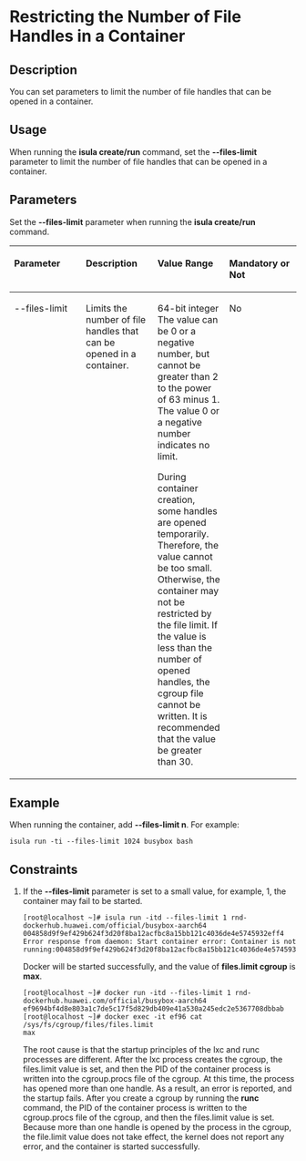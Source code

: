 # Restricting the Number of File Handles in a Container<a name="EN-US_TOPIC_0184808083"></a>

## Description<a name="en-us_topic_0183293572_section13350115135310"></a>

You can set parameters to limit the number of file handles that can be opened in a container.

## **Usage**<a name="en-us_topic_0183293572_section188811239165314"></a>

When running the  **isula create/run**  command, set the  **--files-limit**  parameter to limit the number of file handles that can be opened in a container.

## Parameters<a name="en-us_topic_0183293572_section204328722112"></a>

Set the  **--files-limit**  parameter when running the  **isula create/run**  command.

<a name="en-us_topic_0183293572_teea6792d7cdc4de6bbec22c6d34a8a56"></a>
<table><thead align="left"><tr id="en-us_topic_0183293572_r461aacfe00054dd09da79ded3d0d5677"><th class="cellrowborder" valign="top" width="25%" id="mcps1.1.5.1.1"><p id="en-us_topic_0183293572_a4713c2757b4742f1bcfc60cf8f92362b"><a name="en-us_topic_0183293572_a4713c2757b4742f1bcfc60cf8f92362b"></a><a name="en-us_topic_0183293572_a4713c2757b4742f1bcfc60cf8f92362b"></a><strong id="en-us_topic_0183293572_en-us_topic_0075721648_b576494217460"><a name="en-us_topic_0183293572_en-us_topic_0075721648_b576494217460"></a><a name="en-us_topic_0183293572_en-us_topic_0075721648_b576494217460"></a>Parameter</strong></p>
</th>
<th class="cellrowborder" valign="top" width="25%" id="mcps1.1.5.1.2"><p id="en-us_topic_0183293572_en-us_topic_0075721648_p349275174212"><a name="en-us_topic_0183293572_en-us_topic_0075721648_p349275174212"></a><a name="en-us_topic_0183293572_en-us_topic_0075721648_p349275174212"></a><strong id="en-us_topic_0183293572_ac040c826773e4b99805cc38e76ea34ab"><a name="en-us_topic_0183293572_ac040c826773e4b99805cc38e76ea34ab"></a><a name="en-us_topic_0183293572_ac040c826773e4b99805cc38e76ea34ab"></a>Description</strong></p>
</th>
<th class="cellrowborder" valign="top" width="25%" id="mcps1.1.5.1.3"><p id="en-us_topic_0183293572_a4d0aaa96c3b242aca9d2c22e494195f2"><a name="en-us_topic_0183293572_a4d0aaa96c3b242aca9d2c22e494195f2"></a><a name="en-us_topic_0183293572_a4d0aaa96c3b242aca9d2c22e494195f2"></a>Value Range</p>
</th>
<th class="cellrowborder" valign="top" width="25%" id="mcps1.1.5.1.4"><p id="en-us_topic_0183293572_a4cfdf0a8726d4fd08a52bb078988fc90"><a name="en-us_topic_0183293572_a4cfdf0a8726d4fd08a52bb078988fc90"></a><a name="en-us_topic_0183293572_a4cfdf0a8726d4fd08a52bb078988fc90"></a>Mandatory or Not</p>
</th>
</tr>
</thead>
<tbody><tr id="en-us_topic_0183293572_r771d05a684c4482b930111a484d0e970"><td class="cellrowborder" valign="top" width="25%" headers="mcps1.1.5.1.1 "><p id="en-us_topic_0183293572_a668c80e436084fa48ad0a3aa56d627b9"><a name="en-us_topic_0183293572_a668c80e436084fa48ad0a3aa56d627b9"></a><a name="en-us_topic_0183293572_a668c80e436084fa48ad0a3aa56d627b9"></a>--files-limit</p>
</td>
<td class="cellrowborder" valign="top" width="25%" headers="mcps1.1.5.1.2 "><p id="en-us_topic_0183293572_ac71045ed552b48d6bcb54a96bc27f690"><a name="en-us_topic_0183293572_ac71045ed552b48d6bcb54a96bc27f690"></a><a name="en-us_topic_0183293572_ac71045ed552b48d6bcb54a96bc27f690"></a>Limits the number of file handles that can be opened in a container.</p>
</td>
<td class="cellrowborder" valign="top" width="25%" headers="mcps1.1.5.1.3 "><p id="en-us_topic_0183293572_aabdc1cfa9ac94f6dafcab0ff0400c2e7"><a name="en-us_topic_0183293572_aabdc1cfa9ac94f6dafcab0ff0400c2e7"></a><a name="en-us_topic_0183293572_aabdc1cfa9ac94f6dafcab0ff0400c2e7"></a>64-bit integer The value can be 0 or a negative number, but cannot be greater than 2 to the power of 63 minus 1. The value 0 or a negative number indicates no limit.</p>
<p id="en-us_topic_0183293572_a4e618a1fe09a48509e48acbb4da0635f"><a name="en-us_topic_0183293572_a4e618a1fe09a48509e48acbb4da0635f"></a><a name="en-us_topic_0183293572_a4e618a1fe09a48509e48acbb4da0635f"></a>During container creation, some handles are opened temporarily. Therefore, the value cannot be too small. Otherwise, the container may not be restricted by the file limit. If the value is less than the number of opened handles, the cgroup file cannot be written. It is recommended that the value be greater than 30.</p>
</td>
<td class="cellrowborder" valign="top" width="25%" headers="mcps1.1.5.1.4 "><p id="en-us_topic_0183293572_a0d045bd4e7814cfc9808521c9e3c1b5b"><a name="en-us_topic_0183293572_a0d045bd4e7814cfc9808521c9e3c1b5b"></a><a name="en-us_topic_0183293572_a0d045bd4e7814cfc9808521c9e3c1b5b"></a>No</p>
</td>
</tr>
</tbody>
</table>

## Example<a name="en-us_topic_0183293572_section1734193235916"></a>

When running the container, add  **--files-limit n**. For example:

```
isula run -ti --files-limit 1024 busybox bash
```

## **Constraints**<a name="en-us_topic_0183293572_section346363019141"></a>

1.  If the  **--files-limit**  parameter is set to a small value, for example, 1, the container may fail to be started.

    ```
    [root@localhost ~]# isula run -itd --files-limit 1 rnd-dockerhub.huawei.com/official/busybox-aarch64
    004858d9f9ef429b624f3d20f8ba12acfbc8a15bb121c4036de4e5745932eff4
    Error response from daemon: Start container error: Container is not running:004858d9f9ef429b624f3d20f8ba12acfbc8a15bb121c4036de4e5745932eff4
    ```

    Docker will be started successfully, and the value of  **files.limit cgroup**  is  **max**.

    ```
    [root@localhost ~]# docker run -itd --files-limit 1 rnd-dockerhub.huawei.com/official/busybox-aarch64
    ef9694bf4d8e803a1c7de5c17f5d829db409e41a530a245edc2e5367708dbbab
    [root@localhost ~]# docker exec -it ef96 cat /sys/fs/cgroup/files/files.limit
    max
    ```

    The root cause is that the startup principles of the lxc and runc processes are different. After the lxc process creates the cgroup, the files.limit value is set, and then the PID of the container process is written into the cgroup.procs file of the cgroup. At this time, the process has opened more than one handle. As a result, an error is reported, and the startup fails. After you create a cgroup by running the  **runc**  command, the PID of the container process is written to the cgroup.procs file of the cgroup, and then the files.limit value is set. Because more than one handle is opened by the process in the cgroup, the file.limit value does not take effect, the kernel does not report any error, and the container is started successfully.



